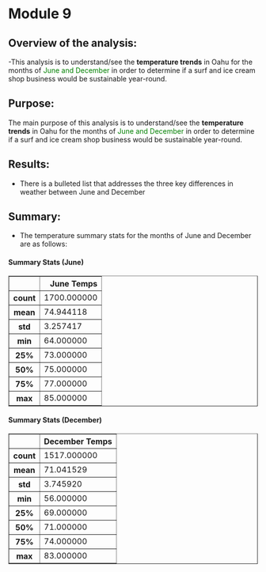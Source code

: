 # Module 9
## Overview  of the analysis:
-This analysis is to understand/see the **temperature trends** in Oahu for the months of <span style="color: green">June and December</span> in order to determine if a surf and ice cream shop business would be sustainable year-round.

## Purpose:
  The main purpose of this analysis is to understand/see the **temperature trends** in Oahu for the months of <span style="color: green">June and December</span> in order to determine if a surf and ice cream shop business would be sustainable year-round.
## Results:
* There is a bulleted list that addresses the three key differences in weather between June and December
## Summary:
- The temperature summary stats for the months of June and December are as follows:
#### Summary Stats (June)
<table border="1" class="dataframe">
  <thead>
    <tr style="text-align: right;">
      <th></th>
      <th>June Temps</th>
    </tr>
  </thead>
  <tbody>
    <tr>
      <th>count</th>
      <td>1700.000000</td>
    </tr>
    <tr>
      <th>mean</th>
      <td>74.944118</td>
    </tr>
    <tr>
      <th>std</th>
      <td>3.257417</td>
    </tr>
    <tr>
      <th>min</th>
      <td>64.000000</td>
    </tr>
    <tr>
      <th>25%</th>
      <td>73.000000</td>
    </tr>
    <tr>
      <th>50%</th>
      <td>75.000000</td>
    </tr>
    <tr>
      <th>75%</th>
      <td>77.000000</td>
    </tr>
    <tr>
      <th>max</th>
      <td>85.000000</td>
    </tr>
  </tbody>
</table>

#### Summary Stats (December)
<table border="1" class="dataframe">
  <thead>
    <tr style="text-align: right;">
      <th></th>
      <th>December Temps</th>
    </tr>
  </thead>
  <tbody>
    <tr>
      <th>count</th>
      <td>1517.000000</td>
    </tr>
    <tr>
      <th>mean</th>
      <td>71.041529</td>
    </tr>
    <tr>
      <th>std</th>
      <td>3.745920</td>
    </tr>
    <tr>
      <th>min</th>
      <td>56.000000</td>
    </tr>
    <tr>
      <th>25%</th>
      <td>69.000000</td>
    </tr>
    <tr>
      <th>50%</th>
      <td>71.000000</td>
    </tr>
    <tr>
      <th>75%</th>
      <td>74.000000</td>
    </tr>
    <tr>
      <th>max</th>
      <td>83.000000</td>
    </tr>
  </tbody>
</table>